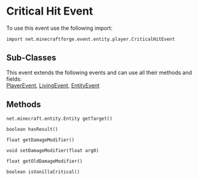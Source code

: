 # Critical Hit Event

To use this event use the following import:
```groovy:no-line-numbers
import net.minecraftforge.event.entity.player.CriticalHitEvent
```

## Sub-Classes
This event extends the following events and can use all their methods and fields: <br>
[PlayerEvent](player_event/player_event.md), [LivingEvent](living_event/living_event.md), [EntityEvent](entity_event/entity_event.md)

## Methods
```groovy:no-line-numbers
net.minecraft.entity.Entity getTarget()
```

```groovy:no-line-numbers
boolean hasResult()
```

```groovy:no-line-numbers
float getDamageModifier()
```

```groovy:no-line-numbers
void setDamageModifier(float arg0)
```

```groovy:no-line-numbers
float getOldDamageModifier()
```

```groovy:no-line-numbers
boolean isVanillaCritical()
```
